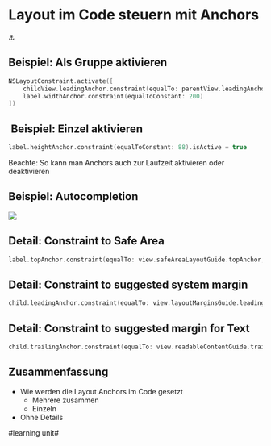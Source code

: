 # Layout im Code steuern mit Anchors
⚓️

## Beispiel: Als Gruppe aktivieren

```swift
NSLayoutConstraint.activate([
    childView.leadingAnchor.constraint(equalTo: parentView.leadingAnchor),
	label.widthAnchor.constraint(equalToConstant: 200)
])

```

##  Beispiel: Einzel aktivieren

```swift
label.heightAnchor.constraint(equalToConstant: 88).isActive = true
```

Beachte: So kann man Anchors auch zur Laufzeit aktivieren oder deaktivieren

## Beispiel: Autocompletion

![][image-1]

## Detail: Constraint to Safe Area

```swift
label.topAnchor.constraint(equalTo: view.safeAreaLayoutGuide.topAnchor, constant: 0).isActive = true
```

## Detail: Constraint to suggested system margin

```swift
child.leadingAnchor.constraint(equalTo: view.layoutMarginsGuide.leadingAnchor).isActive = true
```

## Detail: Constraint to suggested margin for Text

```swift
child.trailingAnchor.constraint(equalTo: view.readableContentGuide.trailingAnchor).isActive = true
```



## Zusammenfassung
- Wie werden die Layout Anchors im Code gesetzt
	- Mehrere zusammen
	- Einzeln
- Ohne Details

[image-1]:	assets/Bildschirm%C2%ADfoto%202023-04-01%20um%2015.00.38.png

#learning unit#